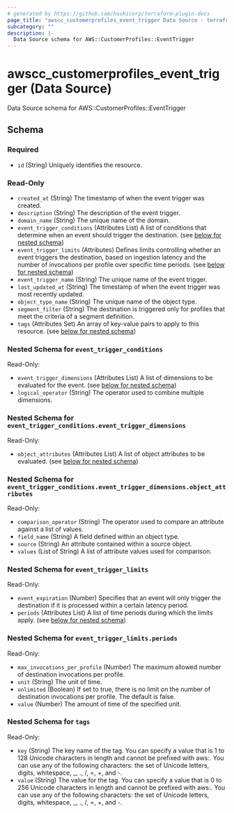 ```yaml
---
# generated by https://github.com/hashicorp/terraform-plugin-docs
page_title: "awscc_customerprofiles_event_trigger Data Source - terraform-provider-awscc"
subcategory: ""
description: |-
  Data Source schema for AWS::CustomerProfiles::EventTrigger
---
```


# awscc_customerprofiles_event_trigger (Data Source)

Data Source schema for AWS::CustomerProfiles::EventTrigger



<!-- schema generated by tfplugindocs -->
## Schema

### Required

- `id` (String) Uniquely identifies the resource.

### Read-Only

- `created_at` (String) The timestamp of when the event trigger was created.
- `description` (String) The description of the event trigger.
- `domain_name` (String) The unique name of the domain.
- `event_trigger_conditions` (Attributes List) A list of conditions that determine when an event should trigger the destination. (see [below for nested schema](#nestedatt--event_trigger_conditions))
- `event_trigger_limits` (Attributes) Defines limits controlling whether an event triggers the destination, based on ingestion latency and the number of invocations per profile over specific time periods. (see [below for nested schema](#nestedatt--event_trigger_limits))
- `event_trigger_name` (String) The unique name of the event trigger.
- `last_updated_at` (String) The timestamp of when the event trigger was most recently updated.
- `object_type_name` (String) The unique name of the object type.
- `segment_filter` (String) The destination is triggered only for profiles that meet the criteria of a segment definition.
- `tags` (Attributes Set) An array of key-value pairs to apply to this resource. (see [below for nested schema](#nestedatt--tags))

<a id="nestedatt--event_trigger_conditions"></a>
### Nested Schema for `event_trigger_conditions`

Read-Only:

- `event_trigger_dimensions` (Attributes List) A list of dimensions to be evaluated for the event. (see [below for nested schema](#nestedatt--event_trigger_conditions--event_trigger_dimensions))
- `logical_operator` (String) The operator used to combine multiple dimensions.

<a id="nestedatt--event_trigger_conditions--event_trigger_dimensions"></a>
### Nested Schema for `event_trigger_conditions.event_trigger_dimensions`

Read-Only:

- `object_attributes` (Attributes List) A list of object attributes to be evaluated. (see [below for nested schema](#nestedatt--event_trigger_conditions--event_trigger_dimensions--object_attributes))

<a id="nestedatt--event_trigger_conditions--event_trigger_dimensions--object_attributes"></a>
### Nested Schema for `event_trigger_conditions.event_trigger_dimensions.object_attributes`

Read-Only:

- `comparison_operator` (String) The operator used to compare an attribute against a list of values.
- `field_name` (String) A field defined within an object type.
- `source` (String) An attribute contained within a source object.
- `values` (List of String) A list of attribute values used for comparison.




<a id="nestedatt--event_trigger_limits"></a>
### Nested Schema for `event_trigger_limits`

Read-Only:

- `event_expiration` (Number) Specifies that an event will only trigger the destination if it is processed within a certain latency period.
- `periods` (Attributes List) A list of time periods during which the limits apply. (see [below for nested schema](#nestedatt--event_trigger_limits--periods))

<a id="nestedatt--event_trigger_limits--periods"></a>
### Nested Schema for `event_trigger_limits.periods`

Read-Only:

- `max_invocations_per_profile` (Number) The maximum allowed number of destination invocations per profile.
- `unit` (String) The unit of time.
- `unlimited` (Boolean) If set to true, there is no limit on the number of destination invocations per profile. The default is false.
- `value` (Number) The amount of time of the specified unit.



<a id="nestedatt--tags"></a>
### Nested Schema for `tags`

Read-Only:

- `key` (String) The key name of the tag. You can specify a value that is 1 to 128 Unicode characters in length and cannot be prefixed with aws:. You can use any of the following characters: the set of Unicode letters, digits, whitespace, _, ., /, =, +, and -.
- `value` (String) The value for the tag. You can specify a value that is 0 to 256 Unicode characters in length and cannot be prefixed with aws:. You can use any of the following characters: the set of Unicode letters, digits, whitespace, _, ., /, =, +, and -.
